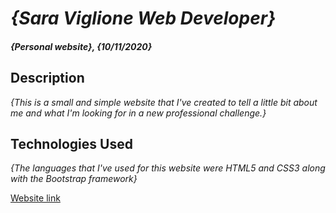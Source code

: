 # _{Sara Viglione Web Developer}_

#### _{Personal website}, {10/11/2020}_

## Description

_{This is a small and simple website that I've created to tell a little bit about me and what I'm looking for in a new professional challenge.}_

## Technologies Used

_{The languages that I've used for this website were HTML5 and CSS3 along with the Bootstrap framework}_

[Website link](https://sarav92.github.io/personal-website/)
